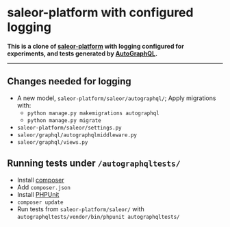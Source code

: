 # saleor-platform with configured logging

**This is a clone of [saleor-platform](https://github.com/mirumee/saleor-platform) with logging configured for experiments, and tests generated by [AutoGraphQL](https://github.com/louisezetterlund/autographql).**

---

## Changes needed for logging
- A new model, `saleor-platform/saleor/autographql/`; Apply migrations with:
  - `python manage.py makemigrations autographql`
  - `python manage.py migrate`
- `saleor-platform/saleor/settings.py`
- `saleor/graphql/autographqlmiddleware.py`
- `saleor/graphql/views.py`

## Running tests under `/autographqltests/`
- Install [composer](https://getcomposer.org/)
- Add `composer.json`
- Install [PHPUnit](https://phpunit.de/index.html)
- `composer update`
- Run tests from `saleor-platform/saleor/` with `autographqltests/vendor/bin/phpunit autographqltests/`
